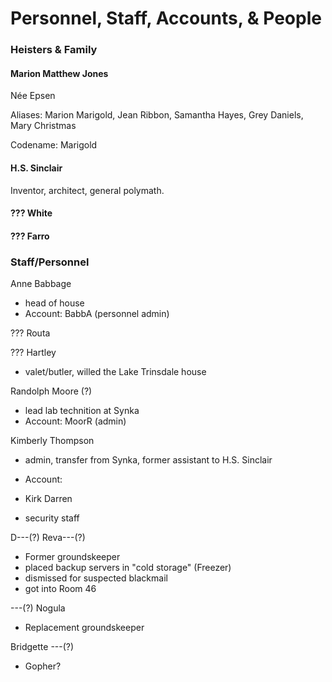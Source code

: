 # Personnel, Staff, Accounts, & People

### Heisters & Family

#### Marion Matthew Jones

Née Epsen

Aliases: Marion Marigold, Jean Ribbon, Samantha Hayes, Grey Daniels, Mary Christmas

Codename: Marigold

#### H.S. Sinclair

Inventor, architect, general polymath.

#### ??? White

#### ??? Farro

### Staff/Personnel

Anne Babbage
- head of house
- Account: BabbA (personnel admin)

??? Routa

??? Hartley
- valet/butler, willed the Lake Trinsdale house

Randolph Moore (?)
- lead lab technition at Synka
- Account: MoorR (admin)

Kimberly Thompson
- admin, transfer from Synka, former assistant to H.S. Sinclair
- Account:

- Kirk Darren
- security staff

D---(?) Reva---(?)
- Former groundskeeper
- placed backup servers in "cold storage" (Freezer)
- dismissed for suspected blackmail
- got into Room 46

---(?) Nogula
- Replacement groundskeeper

Bridgette ---(?)
- Gopher?
